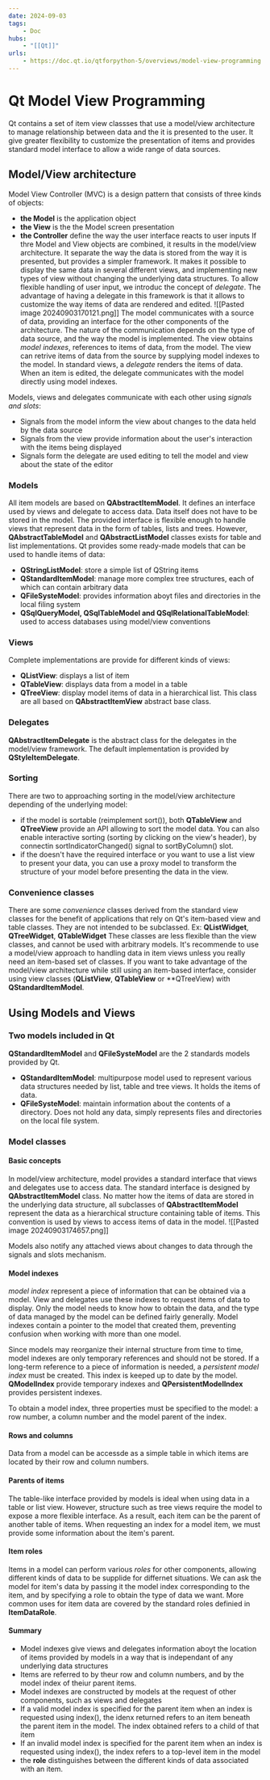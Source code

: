 ```yaml
---
date: 2024-09-03
tags:
    - Doc
hubs:
    - "[[Qt]]"
urls:
    - https://doc.qt.io/qtforpython-5/overviews/model-view-programming.html#model-view-programming
---
```


# Qt Model View Programming 

Qt contains a set of item view classses that use a model/view architecture to manage relationship between data and the it is presented to the user.
It give greater flexibility to customize the presentation of items and provides standard model interface to allow a wide range of data sources.


## Model/View architecture

Model View Controller (MVC) is a design pattern that consists of three kinds of objects:
- **the Model** is the application object
- **the View** is the the Model screen presentation
- **the Controller** define the way the user interface reacts to user inputs
If thre Model and View objects are combined, it results in the model/view architecture. It separate the way the data is stored from the way it is presented, but provides a simpler
framework. It makes it possible to display the same data in several different views, and implementing new types of view without changing the underlying data structures. 
To allow flexible handling of user input, we introduc the concept of *delegate*. The advantage of having a delegate in this framework is that it allows to customize the way items of data are rendered and edited.
![[Pasted image 20240903170121.png]] 
The model communicates with a source of data, providing an interface for the other components of the architecture.
The nature of the communication depends on the type of data source, and the way the model is implemented.
The view obtains *model indexes*, references to items of data,  from the model. The view can retrive items of data from the source by supplying model indexes to the model.
In standard views, a *delegate* renders the items of data. When an item is edited, the delegate communicates with the model directly using model indexes.

Models, views and delegates communicate with each other using *signals and slots*:
- Signals from the model inform the view about changes to the data held by the data source
- Signals from the view provide information about the user's interaction with the items being displayed
- Signals form the delegate are used editing to tell the model and view about the state of the editor


### Models

All item models are based on **QAbstractItemModel**. It defines an interface used by views and delegate to access data. Data itself does not have to be stored in the model. The provided interface is flexible enough to handle views that represent data
in the form of tables, lists and trees. However, **QAbstractTableModel** and **QAbstractListModel** classes exists for table and list implementations.
Qt provides some ready-made models that can be used to handle items of data:
- **QStringListModel**: store a simple list of QString items
- **QStandardItemModel**: manage more complex tree structures, each of which can contain arbitrary data
- **QFileSysteModel**: provides information aboyt files and directories in the local filing system
- **QSqlQueryModel, QSqlTableModel and QSqlRelationalTableModel**: used to access databases using model/view conventions

### Views

Complete implementations are provide for different kinds of views:
- **QListView**: displays a list of item
- **QTableView**: displays data from a model in a table
- **QTreeView**: display model items of data in a hierarchical list.
This class are all based on **QAbstractItemView** abstract base class.

### Delegates
**QAbstractItemDelegate** is the abstract class for the delegates in the model/view framework. The default implementation is provided by **QStyleItemDelegate**. 

### Sorting

There are two to approaching sorting in the model/view architecture depending of the underlying model:
- if the model is sortable (reimplement sort()), both **QTableView** and **QTreeView** provide an API allowing to sort the model data. You can also enable interactive sorting (sorting by clicking on the view's header), by connectin sortIndicatorChanged() signal to 
sortByColumn() slot.
- if the doesn't have the required interface or you want to use a list view to present your data, you can use a proxy model to transform the structure of your model before presenting the data in the view.

### Convenience classes

There are some *convenience* classes derived from the standard view classes for the benefit of applications that rely on Qt's item-based view and table classes. They are not intended to be subclassed.
Ex: **QListWidget**, **QTreeWidget**, **QTableWidget**
These classes are less flexible than the view classes, and cannot be used with arbitrary models. It's recommende to use a model/view approach to handling data in item views unless you really need an item-based set of classes.
If you want to take advantage of the model/view architecture while still using an item-based interface, consider using view classes (**QListView**, **QTableView** or **QTreeView) with **QStandardItemModel**.


## Using Models and Views

### Two models included in Qt

**QStandardItemModel** and **QFileSysteModel** are the 2 standards models provided by Qt. 
- **QStandardItemModel**: multipurpose model used to represent various data structures needed by list, table and tree views. It holds the items of data.
- **QFileSysteModel**: maintain information about the contents of a directory. Does not hold any data, simply represents files and directories on the local file system.

### Model classes

#### Basic concepts

In model/view architecture, model provides a standard interface that views and delegates use to access data. The standard interface is designed by **QAbstractItemModel** class. No matter how the items of data are stored in the underlying data structure, 
all subclasses of **QAbstractItemModel** represent the data as a hierarchical structure containing table of items. This convention is used by views to access items of data in the model. 
![[Pasted image 20240903174657.png]]

Models also notify any attached views about changes to data through the signals and slots mechanism.

#### Model indexes

*model index* represent a piece of information that can be obtained via a model. View and delegates use these indexes to request items of data to display.
Only the model needs to know how to obtain the data, and the type of data managed by the model can be defined fairly generally. 
Model indexes contain a pointer to the model that created them, preventing confusion when working with more than one model.

Since models may reorganize their internal structure from time to time, model indexes are only temporary references and should not be stored. If a long-term reference to a piece of information is needed, a *persistent model index* must be created.
This index is keeped up to date by the model. **QModelIndex** provide temporary indexes and **QPersistentModelIndex** provides persistent indexes.

To obtain a model index, three properties must be specified to the model: a row number, a column number and the model parent of the index.


#### Rows and columns

Data from a model can be accessde as a simple table in which items are located by their row and column numbers. 


#### Parents of items

The table-like interface provided by models is ideal when using data in a table or list view. However, structure such as tree views require the model to expose a more flexible interface.
As a result, each item can be the parent of another table of items.
When requesting an index for a model item, we must provide some information about the item's parent.

#### Item roles 
Items in a model can perform various *roles* for other components, allowing different kinds of data to be supplide for differnet situations.
We can ask the model for item's data by passing it the model index corresponding to the item, and by specifying a role to obtain the type of data we want.
More common uses for item data are covered by the standard roles definied in **ItemDataRole**.

#### Summary

- Model indexes give views and delegates information aboyt the location of items provided by models in a way that is independant of any underlying data structures
- Items are referred to by theur row and column numbers, and by the model index of theiur parent items.
- Model indexes are constructed by models at the request of other components, such as views and delegates
- If a valid model index is specified for the parent item when an index is requested using index(), the idenx returned refers to an item beneath the parent item in the model. The index obtained refers to a child of that item
- If an invalid model index is specified for the parent item when an index is requested using index(), the index refers to a top-level item in the model
- the **role** distinguishes between the different kinds of data associated with an item.
